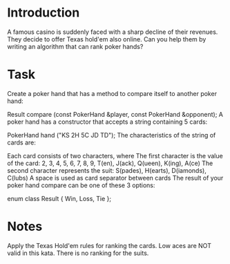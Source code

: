 # Introduction
A famous casino is suddenly faced with a sharp decline of their revenues. They decide to offer Texas hold'em also online. Can you help them by writing an algorithm that can rank poker hands?

# Task
Create a poker hand that has a method to compare itself to another poker hand:

Result compare (const PokerHand &player, const PokerHand &opponent);
A poker hand has a constructor that accepts a string containing 5 cards:

PokerHand hand ("KS 2H 5C JD TD");
The characteristics of the string of cards are:

Each card consists of two characters, where
The first character is the value of the card: 2, 3, 4, 5, 6, 7, 8, 9, T(en), J(ack), Q(ueen), K(ing), A(ce)
The second character represents the suit: S(pades), H(earts), D(iamonds), C(lubs)
A space is used as card separator between cards
The result of your poker hand compare can be one of these 3 options:

enum class Result { Win, Loss, Tie };

# Notes
Apply the Texas Hold'em rules for ranking the cards.
Low aces are NOT valid in this kata.
There is no ranking for the suits.
